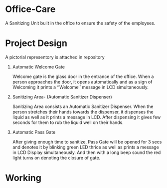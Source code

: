 # Office-Care
A Sanitizing Unit built in the office to ensure the safety of the employees.
#  Project Design
A pictorial representory is attached in repository 
1.	Automatic Welcome Gate

     Welcome gate is the glass door in the entrance of the office. When a person approaches the door, it opens automatically and as a sign of Welcoming it prints a ‘’Welcome’’          message in LCD simultaneously. 
2.	Sanitizing Area- (Automatic Sanitizer Dispenser)

     Sanitizing Area consists an Automatic Sanitizer Dispenser. When the person stretches their hands towards the dispenser, it dispenses the liquid as well as it prints a message      in LCD. After dispensing it gives few seconds for them to rub the liquid well on their hands. 
3.	Automatic Pass Gate

     After giving enough time to sanitize, Pass Gate will be opened for 3 secs and denotes it by blinking green LED thrice as well as prints a message in LCD Display
     simultaneously. And then with a long beep sound the red light turns on denoting the closure of gate. 
#  Working

